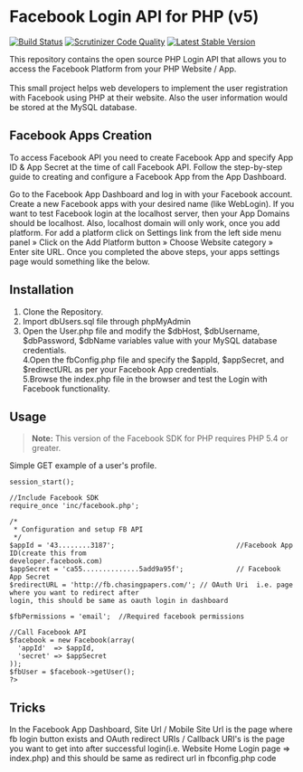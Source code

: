 # Facebook Login API for PHP (v5)

[![Build Status](https://img.shields.io/travis/facebook/php-graph-sdk/5.4.svg)](https://travis-ci.org/facebook/php-graph-sdk)
[![Scrutinizer Code Quality](https://scrutinizer-ci.com/g/facebook/facebook-php-sdk-v4/badges/quality-score.png?b=5.4)](https://scrutinizer-ci.com/g/facebook/facebook-php-sdk-v4/?branch=5.4)
[![Latest Stable Version](http://img.shields.io/badge/Latest%20Stable-5.4.4-blue.svg)](https://packagist.org/packages/facebook/graph-sdk)


This repository contains the open source PHP Login API that allows you to access the Facebook Platform from your PHP Website / App.<br><br>
This small project helps web developers to implement the user registration with Facebook using PHP at their website. Also the user information would be stored at the MySQL database.

## Facebook Apps Creation

To access Facebook API you need to create Facebook App and specify App ID & App Secret at the time of call Facebook API. Follow the step-by-step guide to creating and configure a Facebook App from the App Dashboard.

Go to the Facebook App Dashboard and log in with your Facebook account.
Create a new Facebook apps with your desired name (like WebLogin).
If you want to test Facebook login at the localhost server, then your App Domains should be localhost. Also, localhost domain will only work, once you add platform. For add a platform click on Settings link from the left side menu panel » Click on the Add Platform button » Choose Website category » Enter site URL.
Once you completed the above steps, your apps settings page would something like the below.



## Installation

1. Clone the Repository.<br>
2. Import dbUsers.sql file through phpMyAdmin<br>
3. Open the User.php file and modify the $dbHost, $dbUsername, $dbPassword, $dbName variables value with your MySQL database credentials.<br>
4.Open the fbConfig.php file and specify the $appId, $appSecret, and $redirectURL as per your Facebook App credentials.<br>
5.Browse the index.php file in the browser and test the Login with Facebook functionality.<br>



## Usage

> **Note:** This version of the Facebook SDK for PHP requires PHP 5.4 or greater.

Simple GET example of a user's profile.

```<?php
session_start();

//Include Facebook SDK
require_once 'inc/facebook.php';

/*
 * Configuration and setup FB API
 */
$appId = '43........3187'; 								//Facebook App ID(create this from 																				developer.facebook.com)
$appSecret = 'ca55..............5add9a95f'; 			// Facebook App Secret
$redirectURL = 'http://fb.chasingpapers.com/'; // OAuth Uri  i.e. page where you want to redirect after 														                                                       login, this should be same as oauth login in dashboard

$fbPermissions = 'email';  //Required facebook permissions

//Call Facebook API
$facebook = new Facebook(array(
  'appId'  => $appId,
  'secret' => $appSecret
));
$fbUser = $facebook->getUser();
?>
```

## Tricks
In the Facebook App Dashboard, Site Url / Mobile Site Url is the page where fb login button exists and OAuth redirect URIs / Callback URI's is the page you want to get into after successful login(i.e. Website Home Login page => index.php) and this should be same as redirect url in fbconfig.php code


